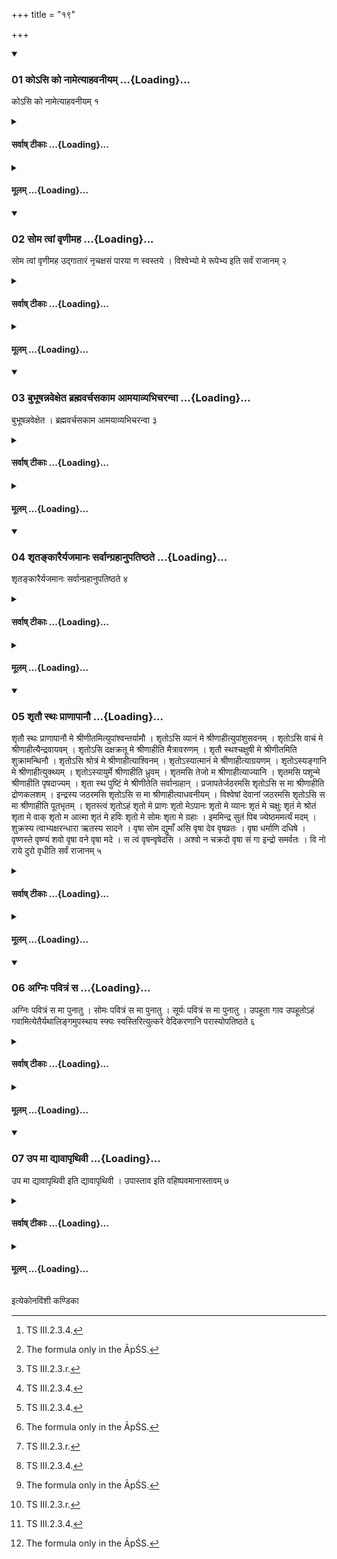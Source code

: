 +++
title = "१९"

+++

<div class="js_include" includetitle="true" newlevelforh1="3" unfilled url="/vedAH_yajuH/taittirIyam/sUtram/ApastambaH/shrautam/vishvAsa-prastutiH/12/19/01_ko-si_ko_nAmetyAhavanIyam.md">
<details open><summary><h3>01 कोऽसि को नामेत्याहवनीयम् ...{Loading}...</h3></summary>

कोऽसि को नामेत्याहवनीयम् १
</details>
</div>
<div class="js_include collapsed" newlevelforh1="4" title="सर्वाष् टीकाः" unfilled url="/vedAH_yajuH/taittirIyam/sUtram/ApastambaH/shrautam/sarvASh_TIkAH/12/19/01_ko-si_ko_nAmetyAhavanIyam.md">
<details><summary><h4>सर्वाष् टीकाः ...{Loading}...</h4></summary>
<details><summary>थिते</summary>

1. (The Adhvaryu, the Brahman and the sacificer look at) the Āhavanīya with ko'si ko nāma...;[^1]   

[^1]: TS III.2.3.4.  
</details>
</details>
</div>
<div class="js_include collapsed" newlevelforh1="4" title="मूलम्" unfilled url="/vedAH_yajuH/taittirIyam/sUtram/ApastambaH/shrautam/mUlam/12/19/01_ko-si_ko_nAmetyAhavanIyam.md">
<details><summary><h4>मूलम् ...{Loading}...</h4></summary>

कोऽसि को नामेत्याहवनीयम् १
</details>
</div>
<div class="js_include" includetitle="true" newlevelforh1="3" unfilled url="/vedAH_yajuH/taittirIyam/sUtram/ApastambaH/shrautam/vishvAsa-prastutiH/12/19/02_soma_tvAM_vRNImaha.md">
<details open><summary><h3>02 सोम त्वां वृणीमह ...{Loading}...</h3></summary>

सोम त्वां वृणीमह उद्गातारं नृचक्षसं पारया ण स्वस्तये । विश्वेभ्यो मे रूपेभ्य इति सर्वं राजानम् २
</details>
</div>
<div class="js_include collapsed" newlevelforh1="4" title="सर्वाष् टीकाः" unfilled url="/vedAH_yajuH/taittirIyam/sUtram/ApastambaH/shrautam/sarvASh_TIkAH/12/19/02_soma_tvAM_vRNImaha.md">
<details><summary><h4>सर्वाष् टीकाः ...{Loading}...</h4></summary>
<details><summary>थिते</summary>

2. the entire quantity of the king Soma with soma tvāṁ vr̥ṇīmahe...[^2] and viśvebhyo me rūpebhyaḥ...[^3]   

[^2]: The formula only in the ĀpŚS.  

[^3]: TS III.2.3.r.  
</details>
</details>
</div>
<div class="js_include collapsed" newlevelforh1="4" title="मूलम्" unfilled url="/vedAH_yajuH/taittirIyam/sUtram/ApastambaH/shrautam/mUlam/12/19/02_soma_tvAM_vRNImaha.md">
<details><summary><h4>मूलम् ...{Loading}...</h4></summary>

सोम त्वां वृणीमह उद्गातारं नृचक्षसं पारया ण स्वस्तये । विश्वेभ्यो मे रूपेभ्य इति सर्वं राजानम् २
</details>
</div>
<div class="js_include" includetitle="true" newlevelforh1="3" unfilled url="/vedAH_yajuH/taittirIyam/sUtram/ApastambaH/shrautam/vishvAsa-prastutiH/12/19/03_bubhUShannavexeta_brahmavarchasakAma_AmayAvyabhicharanvA.md">
<details open><summary><h3>03 बुभूषन्नवेक्षेत ब्रह्मवर्चसकाम आमयाव्यभिचरन्वा ...{Loading}...</h3></summary>

बुभूषन्नवेक्षेत । ब्रह्मवर्चसकाम आमयाव्यभिचरन्वा ३
</details>
</div>
<div class="js_include collapsed" newlevelforh1="4" title="सर्वाष् टीकाः" unfilled url="/vedAH_yajuH/taittirIyam/sUtram/ApastambaH/shrautam/sarvASh_TIkAH/12/19/03_bubhUShannavexeta_brahmavarchasakAma_AmayAvyabhicharanvA.md">
<details><summary><h4>सर्वाष् टीकाः ...{Loading}...</h4></summary>
<details><summary>थिते</summary>

3. The (sacrificer) desirous to be prosperous or one desirous of Brahman-splendour, or one who is diseased or one who is practising black magic (should look at the various scoops and vessels) (every time mentioning his desire in the formula).[^1]  

[^1]: Cf. TS III.2.3.3-4.                                                                                           
</details>
</details>
</div>
<div class="js_include collapsed" newlevelforh1="4" title="मूलम्" unfilled url="/vedAH_yajuH/taittirIyam/sUtram/ApastambaH/shrautam/mUlam/12/19/03_bubhUShannavexeta_brahmavarchasakAma_AmayAvyabhicharanvA.md">
<details><summary><h4>मूलम् ...{Loading}...</h4></summary>

बुभूषन्नवेक्षेत । ब्रह्मवर्चसकाम आमयाव्यभिचरन्वा ३
</details>
</div>
<div class="js_include" includetitle="true" newlevelforh1="3" unfilled url="/vedAH_yajuH/taittirIyam/sUtram/ApastambaH/shrautam/vishvAsa-prastutiH/12/19/04_shRtankArairyajamAnaH_sarvAngrahAnupatiShThate.md">
<details open><summary><h3>04 शृतङ्कारैर्यजमानः सर्वान्ग्रहानुपतिष्ठते ...{Loading}...</h3></summary>

शृतङ्कारैर्यजमानः सर्वान्ग्रहानुपतिष्ठते ४
</details>
</div>
<div class="js_include collapsed" newlevelforh1="4" title="सर्वाष् टीकाः" unfilled url="/vedAH_yajuH/taittirIyam/sUtram/ApastambaH/shrautam/sarvASh_TIkAH/12/19/04_shRtankArairyajamAnaH_sarvAngrahAnupatiShThate.md">
<details><summary><h4>सर्वाष् टीकाः ...{Loading}...</h4></summary>
<details><summary>थिते</summary>

4. The sacrificer should stand near praising all the scoops with the formulae containing the word śr̥ta:  
</details>
</details>
</div>
<div class="js_include collapsed" newlevelforh1="4" title="मूलम्" unfilled url="/vedAH_yajuH/taittirIyam/sUtram/ApastambaH/shrautam/mUlam/12/19/04_shRtankArairyajamAnaH_sarvAngrahAnupatiShThate.md">
<details><summary><h4>मूलम् ...{Loading}...</h4></summary>

शृतङ्कारैर्यजमानः सर्वान्ग्रहानुपतिष्ठते ४
</details>
</div>
<div class="js_include" includetitle="true" newlevelforh1="3" unfilled url="/vedAH_yajuH/taittirIyam/sUtram/ApastambaH/shrautam/vishvAsa-prastutiH/12/19/05_shRtau_sthaH_prANApAnau.md">
<details open><summary><h3>05 शृतौ स्थः प्राणापानौ ...{Loading}...</h3></summary>

शृतौ स्थः प्राणापानौ मे श्रीणीतमित्युपांश्वन्तर्यामौ । शृतोऽसि व्यानं मे श्रीणाहीत्युपांशुसवनम् । शृतोऽसि वाचं मे श्रीणाहीत्यैन्द्रवायवम् । शृतोऽसि दक्षक्रतू मे श्रीणाहीति मैत्रावरुणम् । शृतौ स्थश्चक्षुषी मे श्रीणीतमिति शुक्रामन्थिनौ । शृतोऽसि श्रोत्रं मे श्रीणाहीत्याश्विनम् । शृतोऽस्यात्मानं मे श्रीणाहीत्याग्रयणम् । शृतोऽस्यङ्गानि मे श्रीणाहीत्युक्थ्यम् । शृतोऽस्यायुर्मे श्रीणाहीति ध्रुवम् । शृतमसि तेजो म श्रीणाहीत्याज्यानि । शृतमसि पशून्मे श्रीणाहीति पृषदाज्यम् । शृता स्थ पुष्टिं मे श्रीणीतेति सर्वान्ग्रहान् । प्रजापतेर्जठरमसि शृतोऽसि स मा श्रीणाहीति द्रोणकलशम् । इन्द्रस्य जठरमसि शृतोऽसि स मा श्रीणाहीत्याधवनीयम् । विश्वेषां देवानां जठरमसि शृतोऽसि स मा श्रीणाहीति पूतभृतम् । शृतस्त्वं शृतोऽहं शृतो मे प्राणः शृतो मेऽपानः शृतो मे व्यानः शृतं मे चक्षुः शृतं मे श्रोतं शृता मे वाक् शृतो म आत्मा शृतं मे हविः शृतो मे सोमः शृता मे ग्रहाः । इममिन्द्र सुतं पिब ज्येष्ठममर्त्यं मदम् । शुक्रस्य त्वाभ्यक्षरन्धारा ऋतस्य सादने । वृषा सोम द्युमाँ असि वृषा देव वृषव्रतः । वृषा धर्माणि दधिषे । वृष्णस्ते वृष्ण्यं शवो वृषा वने वृषा मदे । स त्वं वृषन्वृषेदसि । अश्वो न चक्रदो वृषा सं गा इन्द्रो समर्वतः । वि नो राये दुरो वृधीति सर्वं राजानम् ५
</details>
</div>
<div class="js_include collapsed" newlevelforh1="4" title="सर्वाष् टीकाः" unfilled url="/vedAH_yajuH/taittirIyam/sUtram/ApastambaH/shrautam/sarvASh_TIkAH/12/19/05_shRtau_sthaH_prANApAnau.md">
<details><summary><h4>सर्वाष् टीकाः ...{Loading}...</h4></summary>
<details><summary>थिते</summary>

5. (thus) with śrtau sthaḥ... the Upāṁśu and Antaryāma (-scoops); with śrto'si vyānaṁ me ... the Upāṁśusavana (-stone); with śr̥to’si vācam me ... the Aindravāyava (-scoop); with śr̥oto'si dakṣakratū me...the Maitrāvaruṇa (-scoop); with śr̥tau sthaśca kṣuṣī... the Śukra and Manthin (-scoops); with śr̥to'si śrotram me... the Āśvina (-scoop), with śr̥to' syātmānaṁ me... the Āgrayaṇa (-scoop); with śr̥to'syaṅgāni me... the Ukthya (-scoop); with śr̥to'syāyur me... the Dhruva (-scoop); with śr̥tamasi tejo me... the ghees (in the ladles); with śrutamasi paśūn me... the spotted ghee (Pr̥ṣadājya: ghee mixed with curds); with śr̥tā stha puṣṭiṁ me... all the scoops; with prajāpater jaṭharamasi... the Droṇakalaśa; with indrasya jaṭharamasi... the Ādhavanīya; with viśveṣāṁ devānāṁ jaṭharamasi... the Putabhr̥t;[^1] with śr̥tastvaṁ śr̥to'haṁ..., with imamindra sutaṁ piba...[^2] and with vr̥ṣā soma dyutimān...[^3] the entire quantity of the king (Soma).  

[^1]: All the formulae only in the Āpastamba. They are mostly the variants of the formulae in XII.18.20.  

[^2]: RV I.84.4.  

[^3]: RV IX 64.1-3.  
</details>
</details>
</div>
<div class="js_include collapsed" newlevelforh1="4" title="मूलम्" unfilled url="/vedAH_yajuH/taittirIyam/sUtram/ApastambaH/shrautam/mUlam/12/19/05_shRtau_sthaH_prANApAnau.md">
<details><summary><h4>मूलम् ...{Loading}...</h4></summary>

शृतौ स्थः प्राणापानौ मे श्रीणीतमित्युपांश्वन्तर्यामौ । शृतोऽसि व्यानं मे श्रीणाहीत्युपांशुसवनम् । शृतोऽसि वाचं मे श्रीणाहीत्यैन्द्रवायवम् । शृतोऽसि दक्षक्रतू मे श्रीणाहीति मैत्रावरुणम् । शृतौ स्थश्चक्षुषी मे श्रीणीतमिति शुक्रामन्थिनौ । शृतोऽसि श्रोत्रं मे श्रीणाहीत्याश्विनम् । शृतोऽस्यात्मानं मे श्रीणाहीत्याग्रयणम् । शृतोऽस्यङ्गानि मे श्रीणाहीत्युक्थ्यम् । शृतोऽस्यायुर्मे श्रीणाहीति ध्रुवम् । शृतमसि तेजो म श्रीणाहीत्याज्यानि । शृतमसि पशून्मे श्रीणाहीति पृषदाज्यम् । शृता स्थ पुष्टिं मे श्रीणीतेति सर्वान्ग्रहान् । प्रजापतेर्जठरमसि शृतोऽसि स मा श्रीणाहीति द्रोणकलशम् । इन्द्रस्य जठरमसि शृतोऽसि स मा श्रीणाहीत्याधवनीयम् । विश्वेषां देवानां जठरमसि शृतोऽसि स मा श्रीणाहीति पूतभृतम् । शृतस्त्वं शृतोऽहं शृतो मे प्राणः शृतो मेऽपानः शृतो मे व्यानः शृतं मे चक्षुः शृतं मे श्रोतं शृता मे वाक् शृतो म आत्मा शृतं मे हविः शृतो मे सोमः शृता मे ग्रहाः । इममिन्द्र सुतं पिब ज्येष्ठममर्त्यं मदम् । शुक्रस्य त्वाभ्यक्षरन्धारा ऋतस्य सादने । वृषा सोम द्युमाँ असि वृषा देव वृषव्रतः । वृषा धर्माणि दधिषे । वृष्णस्ते वृष्ण्यं शवो वृषा वने वृषा मदे । स त्वं वृषन्वृषेदसि । अश्वो न चक्रदो वृषा सं गा इन्द्रो समर्वतः । वि नो राये दुरो वृधीति सर्वं राजानम् ५
</details>
</div>
<div class="js_include" includetitle="true" newlevelforh1="3" unfilled url="/vedAH_yajuH/taittirIyam/sUtram/ApastambaH/shrautam/vishvAsa-prastutiH/12/19/06_agniH_pavitraM_sa.md">
<details open><summary><h3>06 अग्निः पवित्रं स ...{Loading}...</h3></summary>

अग्निः पवित्रं स मा पुनातु । सोमः पवित्रं स मा पुनातु । सूर्यः पवित्रं स मा पुनातु । उपहूता गाव उपहूतोऽहं गवामित्येतैर्यथालिङ्गमुपस्थाय स्फ्यः स्वस्तिरित्युत्करे वेदिकरणानि परास्योपतिष्ठते ६
</details>
</div>
<div class="js_include collapsed" newlevelforh1="4" title="सर्वाष् टीकाः" unfilled url="/vedAH_yajuH/taittirIyam/sUtram/ApastambaH/shrautam/sarvASh_TIkAH/12/19/06_agniH_pavitraM_sa.md">
<details><summary><h4>सर्वाष् टीकाः ...{Loading}...</h4></summary>
<details><summary>थिते</summary>

6. Having praised (the respective deities) with the formulae agniḥ pavitraṁ sa mā punātu...[^1] etc. and with upahūtāḥ gāvaḥ...[^2] in accordance with the characteristic mark in them having then thrown the utensisls by means of which the altar was prepared on the rubish-heap (Utkara), he should stand near them praising with sphyaḥ svastiḥ...[^3]  

[^1]: Nirukta V.6.  

[^2]: Also in MāŚS II.3.7.6.  

[^3]: TS III.2.4.a.  
</details>
</details>
</div>
<div class="js_include collapsed" newlevelforh1="4" title="मूलम्" unfilled url="/vedAH_yajuH/taittirIyam/sUtram/ApastambaH/shrautam/mUlam/12/19/06_agniH_pavitraM_sa.md">
<details><summary><h4>मूलम् ...{Loading}...</h4></summary>

अग्निः पवित्रं स मा पुनातु । सोमः पवित्रं स मा पुनातु । सूर्यः पवित्रं स मा पुनातु । उपहूता गाव उपहूतोऽहं गवामित्येतैर्यथालिङ्गमुपस्थाय स्फ्यः स्वस्तिरित्युत्करे वेदिकरणानि परास्योपतिष्ठते ६
</details>
</div>
<div class="js_include" includetitle="true" newlevelforh1="3" unfilled url="/vedAH_yajuH/taittirIyam/sUtram/ApastambaH/shrautam/vishvAsa-prastutiH/12/19/07_upa_mA_dyAvApRthivI.md">
<details open><summary><h3>07 उप मा द्यावापृथिवी ...{Loading}...</h3></summary>

उप मा द्यावापृथिवी इति द्यावापृथिवी । उपास्ताव इति वहिष्पवमानास्तावम् ७
</details>
</div>
<div class="js_include collapsed" newlevelforh1="4" title="सर्वाष् टीकाः" unfilled url="/vedAH_yajuH/taittirIyam/sUtram/ApastambaH/shrautam/sarvASh_TIkAH/12/19/07_upa_mA_dyAvApRthivI.md">
<details><summary><h4>सर्वाष् टीकाः ...{Loading}...</h4></summary>
<details><summary>थिते</summary>

7. He praises Dyāvapr̥thivī with upa mā dyāvāpr̥thivī...,[^1] the place of singing the Bahiṣpavamāna with upāstāvaḥ...[^2]   

[^1]: TS III.2.4.b.  

[^2]: TS III.2.4.c.  
</details>
</details>
</div>
<div class="js_include collapsed" newlevelforh1="4" title="मूलम्" unfilled url="/vedAH_yajuH/taittirIyam/sUtram/ApastambaH/shrautam/mUlam/12/19/07_upa_mA_dyAvApRthivI.md">
<details><summary><h4>मूलम् ...{Loading}...</h4></summary>

उप मा द्यावापृथिवी इति द्यावापृथिवी । उपास्ताव इति वहिष्पवमानास्तावम् ७
</details>
</div>

  
इत्येकोनविंशी कण्डिका 

